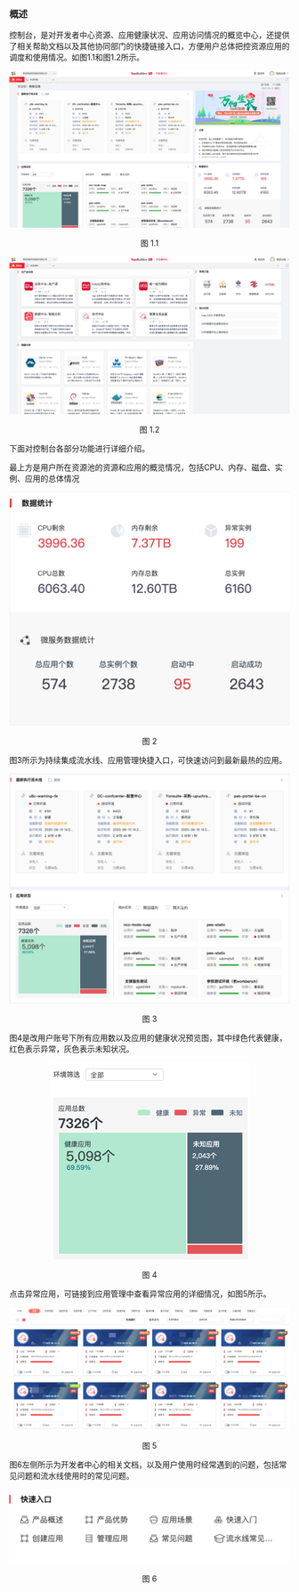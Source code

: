 ### 概述
控制台，是对开发者中心资源、应用健康状况、应用访问情况的概览中心，还提供了相关帮助文档以及其他协同部门的快捷链接入口，方便用户总体把控资源应用的调度和使用情况。如图1.1和图1.2所示。
<div align="center">
<img src="/articles/cloud/3-/images/control/1_1.png">
</div>
<p align="center"> 图 1.1</p>

<div align="center">
<img src="/articles/cloud/3-/images/control/1_2.png">
</div>
<p align="center"> 图 1.2</p>

下面对控制台各部分功能进行详细介绍。

最上方是用户所在资源池的资源和应用的概览情况，包括CPU、内存、磁盘、实例、应用的总体情况 
<div align="center">
<img src="/articles/cloud/3-/images/control/2.png">
</div>
<p align="center"> 图 2</p>

 图3所示为持续集成流水线、应用管理快捷入口，可快速访问到最新最热的应用。

<div align="center">
<img src="/articles/cloud/3-/images/control/3.png">
</div>
<p align="center"> 图 3</p>


图4是改用户账号下所有应用数以及应用的健康状况预览图，其中绿色代表健康，红色表示异常，灰色表示未知状况。
<div align="center">
<img src="/articles/cloud/3-/images/control/4.png">
</div>
<p align="center"> 图 4</p>


点击异常应用，可链接到应用管理中查看异常应用的详细情况，如图5所示。

<div align="center">
<img src="/articles/cloud/3-/images/control/5.png">
</div>
<p align="center"> 图 5</p>

图6左侧所示为开发者中心的相关文档，以及用户使用时经常遇到的问题，包括常见问题和流水线使用时的常见问题。
<div align="center">
<img src="/articles/cloud/3-/images/control/6.png">
</div>
<p align="center"> 图 6</p>